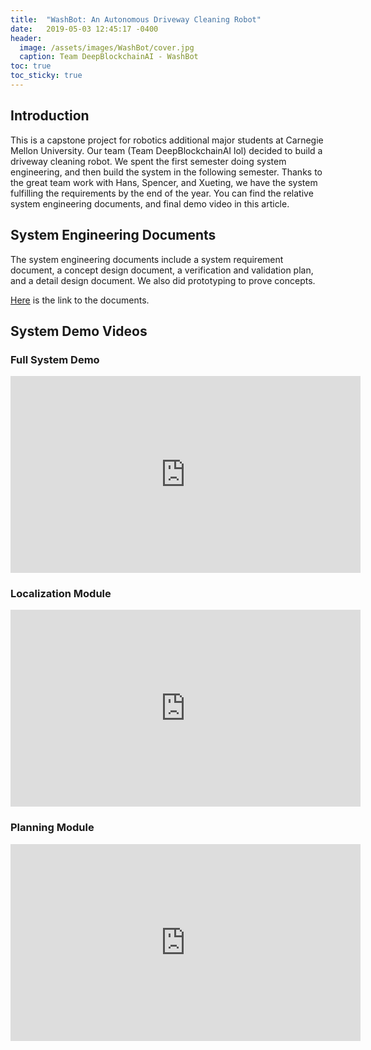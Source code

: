```yaml
---
title:  "WashBot: An Autonomous Driveway Cleaning Robot"
date:   2019-05-03 12:45:17 -0400
header:
  image: /assets/images/WashBot/cover.jpg
  caption: Team DeepBlockchainAI - WashBot
toc: true
toc_sticky: true
---
```


## Introduction
This is a capstone project for robotics additional major students at Carnegie Mellon University. Our team (Team DeepBlockchainAI lol) decided to build a driveway cleaning robot. We spent the first semester doing system engineering, and then build the system in the following semester. Thanks to the great team work with Hans, Spencer, and Xueting, we have the system fulfilling the requirements by the end of the year. You can find the relative system engineering documents, and final demo video in this article.

## System Engineering Documents
The system engineering documents include a system requirement document, a concept design document, a verification and validation plan, and a detail design document. We also did prototyping to prove concepts.

[Here](https://drive.google.com/drive/folders/1ZWN9N8bBZ4pqn5sTGIdQIP01pJ8ztLfh?usp=sharing) is the link to the documents. 

## System Demo Videos
### Full System Demo
<iframe width="560" height="315" src="https://www.youtube.com/embed/oqM4e429ca8" frameborder="0" allow="accelerometer; autoplay; encrypted-media; gyroscope; picture-in-picture" allowfullscreen></iframe>

### Localization Module
<iframe width="560" height="315" src="https://www.youtube.com/embed/ckTi0xYm_gE" frameborder="0" allow="accelerometer; autoplay; encrypted-media; gyroscope; picture-in-picture" allowfullscreen></iframe>

### Planning Module
<iframe width="560" height="315" src="https://www.youtube.com/embed/RoYVn227If4" frameborder="0" allow="accelerometer; autoplay; encrypted-media; gyroscope; picture-in-picture" allowfullscreen></iframe>


